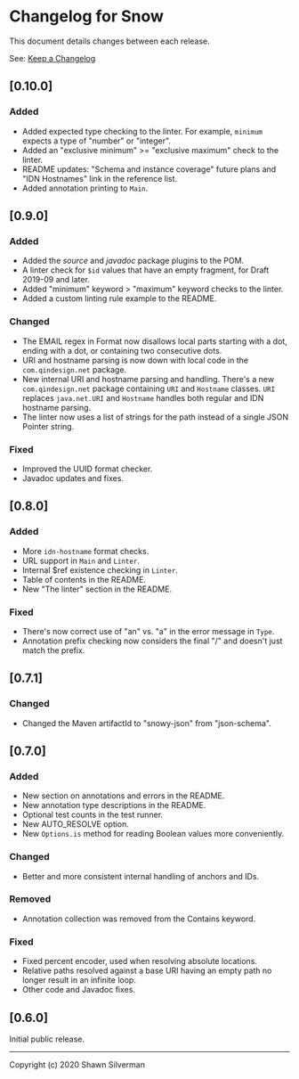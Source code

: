 # Changelog for Snow

This document details changes between each release.

See: [Keep a Changelog](https://keepachangelog.com)

## [0.10.0]

### Added
* Added expected type checking to the linter. For example, `minimum` expects a
  type of "number" or "integer".
* Added an "exclusive minimum" >= "exclusive maximum" check to the linter.
* README updates: "Schema and instance coverage" future plans and
  "IDN Hostnames" link in the reference list.
* Added annotation printing to `Main`.

## [0.9.0]

### Added
* Added the _source_ and _javadoc_ package plugins to the POM.
* A linter check for `$id` values that have an empty fragment, for Draft 2019-09
  and later.
* Added "minimum" keyword > "maximum" keyword checks to the linter.
* Added a custom linting rule example to the README.

### Changed
* The EMAIL regex in Format now disallows local parts starting with a dot,
  ending with a dot, or containing two consecutive dots.
* URI and hostname parsing is now down with local code in the
  `com.qindesign.net` package.
* New internal URI and hostname parsing and handling. There's a new
  `com.qindesign.net` package containing `URI` and `Hostname` classes. `URI`
  replaces `java.net.URI` and `Hostname` handles both regular and IDN
  hostname parsing.
* The linter now uses a list of strings for the path instead of a single JSON
  Pointer string.

### Fixed
* Improved the UUID format checker.
* Javadoc updates and fixes.

## [0.8.0]

### Added
* More `idn-hostname` format checks.
* URL support in `Main` and `Linter`.
* Internal $ref existence checking in `Linter`.
* Table of contents in the README.
* New "The linter" section in the README.

### Fixed

* There's now correct use of "an" vs. "a" in the error message in `Type`.
* Annotation prefix checking now considers the final "/" and doesn't just match
  the prefix.

## [0.7.1]

### Changed
* Changed the Maven artifactId to "snowy-json" from "json-schema".

## [0.7.0]

### Added
* New section on annotations and errors in the README.
* New annotation type descriptions in the README.
* Optional test counts in the test runner.
* New AUTO_RESOLVE option.
* New `Options.is` method for reading Boolean values more conveniently.

### Changed
* Better and more consistent internal handling of anchors and IDs.

### Removed
* Annotation collection was removed from the Contains keyword.

### Fixed
* Fixed percent encoder, used when resolving absolute locations.
* Relative paths resolved against a base URI having an empty path no longer
  result in an infinite loop.
* Other code and Javadoc fixes.

## [0.6.0]

Initial public release.

---
Copyright (c) 2020 Shawn Silverman
